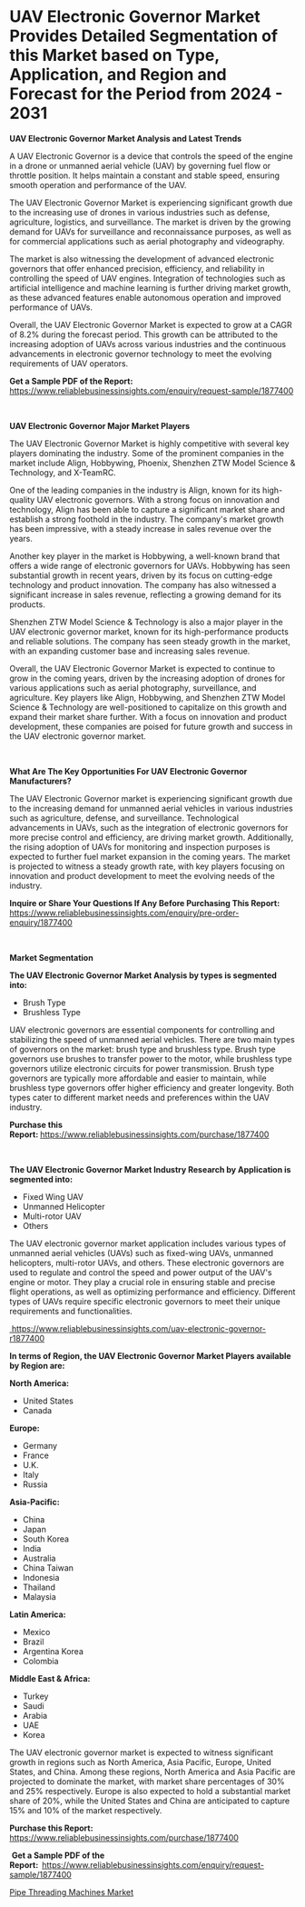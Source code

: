 <p><h1>UAV Electronic Governor Market Provides Detailed Segmentation of this Market based on Type, Application, and Region and Forecast for the Period from 2024 - 2031</h1></p><p><strong>UAV Electronic Governor Market Analysis and Latest Trends</strong></p>
<p><p>A UAV Electronic Governor is a device that controls the speed of the engine in a drone or unmanned aerial vehicle (UAV) by governing fuel flow or throttle position. It helps maintain a constant and stable speed, ensuring smooth operation and performance of the UAV.</p><p>The UAV Electronic Governor Market is experiencing significant growth due to the increasing use of drones in various industries such as defense, agriculture, logistics, and surveillance. The market is driven by the growing demand for UAVs for surveillance and reconnaissance purposes, as well as for commercial applications such as aerial photography and videography.</p><p>The market is also witnessing the development of advanced electronic governors that offer enhanced precision, efficiency, and reliability in controlling the speed of UAV engines. Integration of technologies such as artificial intelligence and machine learning is further driving market growth, as these advanced features enable autonomous operation and improved performance of UAVs.</p><p>Overall, the UAV Electronic Governor Market is expected to grow at a CAGR of 8.2% during the forecast period. This growth can be attributed to the increasing adoption of UAVs across various industries and the continuous advancements in electronic governor technology to meet the evolving requirements of UAV operators.</p></p>
<p><strong>Get a Sample PDF of the Report:&nbsp;</strong> <a href="https://www.reliablebusinessinsights.com/enquiry/request-sample/1877400">https://www.reliablebusinessinsights.com/enquiry/request-sample/1877400</a></p>
<p>&nbsp;</p>
<p><strong>UAV Electronic Governor Major Market Players</strong></p>
<p><p>The UAV Electronic Governor Market is highly competitive with several key players dominating the industry. Some of the prominent companies in the market include Align, Hobbywing, Phoenix, Shenzhen ZTW Model Science & Technology, and X-TeamRC.</p><p>One of the leading companies in the industry is Align, known for its high-quality UAV electronic governors. With a strong focus on innovation and technology, Align has been able to capture a significant market share and establish a strong foothold in the industry. The company's market growth has been impressive, with a steady increase in sales revenue over the years.</p><p>Another key player in the market is Hobbywing, a well-known brand that offers a wide range of electronic governors for UAVs. Hobbywing has seen substantial growth in recent years, driven by its focus on cutting-edge technology and product innovation. The company has also witnessed a significant increase in sales revenue, reflecting a growing demand for its products.</p><p>Shenzhen ZTW Model Science & Technology is also a major player in the UAV electronic governor market, known for its high-performance products and reliable solutions. The company has seen steady growth in the market, with an expanding customer base and increasing sales revenue.</p><p>Overall, the UAV Electronic Governor Market is expected to continue to grow in the coming years, driven by the increasing adoption of drones for various applications such as aerial photography, surveillance, and agriculture. Key players like Align, Hobbywing, and Shenzhen ZTW Model Science & Technology are well-positioned to capitalize on this growth and expand their market share further. With a focus on innovation and product development, these companies are poised for future growth and success in the UAV electronic governor market.</p></p>
<p>&nbsp;</p>
<p><strong>What Are The Key Opportunities For UAV Electronic Governor Manufacturers?</strong></p>
<p><p>The UAV Electronic Governor market is experiencing significant growth due to the increasing demand for unmanned aerial vehicles in various industries such as agriculture, defense, and surveillance. Technological advancements in UAVs, such as the integration of electronic governors for more precise control and efficiency, are driving market growth. Additionally, the rising adoption of UAVs for monitoring and inspection purposes is expected to further fuel market expansion in the coming years. The market is projected to witness a steady growth rate, with key players focusing on innovation and product development to meet the evolving needs of the industry.</p></p>
<p><strong>Inquire or Share Your Questions If Any Before Purchasing This Report:</strong> <a href="https://www.reliablebusinessinsights.com/enquiry/pre-order-enquiry/1877400">https://www.reliablebusinessinsights.com/enquiry/pre-order-enquiry/1877400</a></p>
<p>&nbsp;</p>
<p><strong>Market Segmentation</strong></p>
<p><strong>The UAV Electronic Governor Market Analysis by types is segmented into:</strong></p>
<p><ul><li>Brush Type</li><li>Brushless Type</li></ul></p>
<p><p>UAV electronic governors are essential components for controlling and stabilizing the speed of unmanned aerial vehicles. There are two main types of governors on the market: brush type and brushless type. Brush type governors use brushes to transfer power to the motor, while brushless type governors utilize electronic circuits for power transmission. Brush type governors are typically more affordable and easier to maintain, while brushless type governors offer higher efficiency and greater longevity. Both types cater to different market needs and preferences within the UAV industry.</p></p>
<p><strong>Purchase this Report:&nbsp;</strong><a href="https://www.reliablebusinessinsights.com/purchase/1877400">https://www.reliablebusinessinsights.com/purchase/1877400</a></p>
<p>&nbsp;</p>
<p><strong>The UAV Electronic Governor Market Industry Research by Application is segmented into:</strong></p>
<p><ul><li>Fixed Wing UAV</li><li>Unmanned Helicopter</li><li>Multi-rotor UAV</li><li>Others</li></ul></p>
<p><p>The UAV electronic governor market application includes various types of unmanned aerial vehicles (UAVs) such as fixed-wing UAVs, unmanned helicopters, multi-rotor UAVs, and others. These electronic governors are used to regulate and control the speed and power output of the UAV's engine or motor. They play a crucial role in ensuring stable and precise flight operations, as well as optimizing performance and efficiency. Different types of UAVs require specific electronic governors to meet their unique requirements and functionalities.</p></p>
<p><a href="https://www.reliablebusinessinsights.com/uav-electronic-governor-r1877400">&nbsp;https://www.reliablebusinessinsights.com/uav-electronic-governor-r1877400</a></p>
<p><strong>In terms of Region, the UAV Electronic Governor Market Players available by Region are:</strong></p>
<p>
    <p> <strong> North America: </strong>
        <ul>
            <li>United States</li>
            <li>Canada</li>
        </ul>
        </p> 
    <p> <strong> Europe: </strong>
        <ul>
            <li>Germany</li>
            <li>France</li>
            <li>U.K.</li>
            <li>Italy</li>
            <li>Russia</li>
        </ul>
        </p> 
    <p> <strong> Asia-Pacific: </strong>
        <ul>
            <li>China</li>
            <li>Japan</li>
            <li>South Korea</li>
            <li>India</li>
            <li>Australia</li>
            <li>China Taiwan</li>
            <li>Indonesia</li>
            <li>Thailand</li>
            <li>Malaysia</li>
        </ul>
        </p> 
    <p> <strong> Latin America: </strong>
        <ul>
            <li>Mexico</li>
            <li>Brazil</li>
            <li>Argentina Korea</li>
            <li>Colombia</li>
        </ul>
        </p> 
    <p> <strong> Middle East & Africa: </strong>
        <ul>
            <li>Turkey</li>
            <li>Saudi</li>
            <li>Arabia</li>
            <li>UAE</li>
            <li>Korea</li>
        </ul>
    </p>
    </p>
<p><p>The UAV electronic governor market is expected to witness significant growth in regions such as North America, Asia Pacific, Europe, United States, and China. Among these regions, North America and Asia Pacific are projected to dominate the market, with market share percentages of 30% and 25% respectively. Europe is also expected to hold a substantial market share of 20%, while the United States and China are anticipated to capture 15% and 10% of the market respectively.</p></p>
<p><strong>Purchase this Report: </strong><a href="https://www.reliablebusinessinsights.com/purchase/1877400">https://www.reliablebusinessinsights.com/purchase/1877400</a></p>
<p>&nbsp;<strong>Get a Sample PDF of the Report:&nbsp;&nbsp;</strong><a href="https://www.reliablebusinessinsights.com/enquiry/request-sample/1877400">https://www.reliablebusinessinsights.com/enquiry/request-sample/1877400</a></p>
<p><strong></strong></p>
<p><p><a href="https://github.com/Paul14Anderson63/Market-Research-Report-List-5/blob/main/pipe-threading-machines-market.md">Pipe Threading Machines Market</a></p></p>